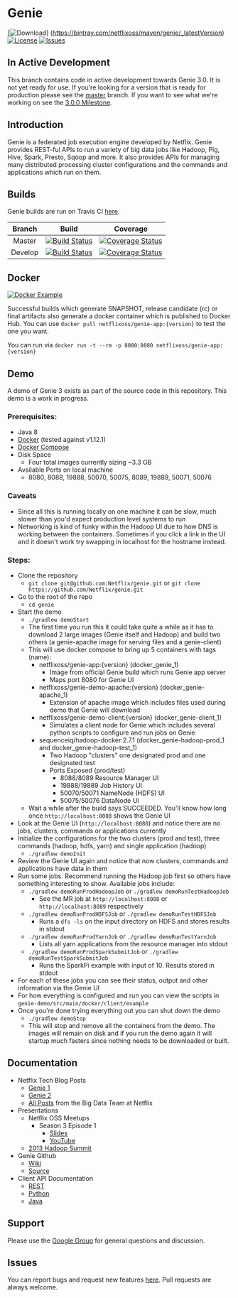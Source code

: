 # Genie

[![Download](https://api.bintray.com/packages/netflixoss/maven/genie/images/download.svg)]
(https://bintray.com/netflixoss/maven/genie/_latestVersion)
[![License](https://img.shields.io/github/license/Netflix/genie.svg)](http://www.apache.org/licenses/LICENSE-2.0)
[![Issues](https://img.shields.io/github/issues/Netflix/genie.svg)](https://github.com/Netflix/genie/issues)

## In Active Development

This branch contains code in active development towards Genie 3.0. It is not yet ready for use. If you're looking for
a version that is ready for production please see the [master](https://github.com/Netflix/genie/tree/master) branch.
If you want to see what we're working on see the [3.0.0 Milestone](https://github.com/Netflix/genie/milestones/3.0.0).

## Introduction

Genie is a federated job execution engine developed by Netflix. Genie provides REST-ful APIs to run a variety of big
data jobs like Hadoop, Pig, Hive, Spark, Presto, Sqoop and more. It also provides APIs for managing many distributed
processing cluster configurations and the commands and applications which run on them.

## Builds

Genie builds are run on Travis CI [here](https://travis-ci.org/Netflix/genie).

|  Branch |                                                     Build                                                     |                                                                         Coverage                                                                         |
|:-------:|:-------------------------------------------------------------------------------------------------------------:|:--------------------------------------------------------------------------------------------------------------------------------------------------------:|
|  Master | [![Build Status](https://travis-ci.org/Netflix/genie.svg?branch=master)](https://travis-ci.org/Netflix/genie) |  [![Coverage Status](https://coveralls.io/repos/github/Netflix/genie/badge.svg?branch=master)](https://coveralls.io/github/Netflix/genie?branch=master)  |
| Develop | [![Build Status](https://travis-ci.org/Netflix/genie.svg?branch=master)](https://travis-ci.org/Netflix/genie) | [![Coverage Status](https://coveralls.io/repos/github/Netflix/genie/badge.svg?branch=develop)](https://coveralls.io/github/Netflix/genie?branch=develop) |

## Docker

[![Docker Example](https://img.shields.io/docker/pulls/netflixoss/genie-app.svg)](https://hub.docker.com/r/netflixoss/genie-app/)

Successful builds which generate SNAPSHOT, release candidate (rc) or final artifacts also generate a docker container 
which is published to Docker Hub. You can use `docker pull netflixoss/genie-app:{version}` to test the one you want.
 
You can run via `docker run -t --rm -p 8080:8080 netflixoss/genie-app:{version}`

## Demo

A demo of Genie 3 exists as part of the source code in this repository. This demo is a work in progress.

### Prerequisites:

* Java 8
* [Docker](https://docs.docker.com/engine/installation/) (tested against v1.12.1)
* [Docker Compose](https://docs.docker.com/compose/install/)
* Disk Space
    * Four total images currently sizing ~3.3 GB
* Available Ports on local machine
    * 8080, 8088, 19888, 50070, 50075, 8089, 19889, 50071, 50076
    
### Caveats

* Since all this is running locally on one machine it can be slow, much slower than you'd expect production level
systems to run
* Networking is kind of funky within the Hadoop UI due to how DNS is working between the containers. Sometimes if you 
click a link in the UI and it doesn't work try swapping in localhost for the hostname instead.

### Steps:
* Clone the repository
    * `git clone git@github.com:Netflix/genie.git` or `git clone https://github.com/Netflix/genie.git`
* Go to the root of the repo
    * `cd genie`
* Start the demo
    * `./gradlew demoStart`
    * The first time you run this it could take quite a while as it has to download 2 large images (Genie itself 
    and Hadoop) and build two others (a genie-apache image for serving files and a genie-client)
    * This will use docker compose to bring up 5 containers with tags (name):
        * netflixoss/genie-app:{version} (docker_genie_1)
            * Image from official Genie build which runs Genie app server
            * Maps port 8080 for Genie UI
        * netflixoss/genie-demo-apache:{version} (docker_genie-apache_1)
            * Extension of apache image which includes files used during demo that Genie will download
        * netflixoss/genie-demo-client:{version} (docker_genie-client_1)
            * Simulates a client node for Genie which includes several python scripts to configure and run jobs on Genie
        * sequenceiq/hadoop-docker:2.7.1 (docker_genie-hadoop-prod_1 and docker_genie-hadoop-test_1)
            * Two Hadoop "clusters" one designated prod and one designated test
            * Ports Exposed (prod/test)
                * 8088/8089 Resource Manager UI
                * 19888/19889 Job History UI
                * 50070/50071 NameNode (HDFS) UI
                * 50075/50076 DataNode UI
    * Wait a while after the build says SUCCEEDED. You'll know how long once `http://localhost:8080` shows the Genie UI
* Look at the Genie UI (`http://localhost:8080`) and notice there are no jobs, clusters, commands or applications 
currently
* Initialize the configurations for the two clusters (prod and test), three commands (hadoop, hdfs, yarn) and single
application (hadoop)
    * `./gradlew demoInit`
* Review the Genie UI again and notice that now clusters, commands and applications have data in them
* Run some jobs. Recommend running the Hadoop job first so others have something interesting to show. 
Available jobs include:
    * `./gradlew demoRunProdHadoopJob` or `./gradlew demoRunTestHadoopJob`
        * See the MR job at `http://localhost:8088` or `http://localhost:8089` respectively
    * `./gradlew demoRunProdHDFSJob` or `./gradlew demoRunTestHDFSJob`
        * Runs a `dfs -ls` on the input directory on HDFS and stores results in stdout
    * `./gradlew demoRunProdYarnJob` or `./gradlew demoRunTestYarnJob`
        * Lists all yarn applications from the resource manager into stdout
    * `./gradlew demoRunProdSparkSubmitJob` or `./gradlew demoRunTestSparkSubmitJob`
        * Runs the SparkPi example with input of 10. Results stored in stdout
* For each of these jobs you can see their status, output and other information via the Genie UI
* For how everything is configured and run you can view the scripts in `genie-demo/src/main/docker/client/example`
* Once you're done trying everything out you can shut down the demo
    * `./gradlew demoStop`
    * This will stop and remove all the containers from the demo. The images will remain on disk and if you run
    the demo again it will startup much fasters since nothing needs to be downloaded or built.

## Documentation

* Netflix Tech Blog Posts
    * [Genie 1](http://techblog.netflix.com/2013/06/genie-is-out-of-bottle.html)
    * [Genie 2](http://techblog.netflix.com/2014/11/genie-20-second-wish-granted.html)
    * [All Posts](http://techblog.netflix.com/search/label/big%20data) from the Big Data Team at Netflix
* Presentations
    * Netflix OSS Meetups
        * Season 3 Episode 1
            * [Slides](http://www.slideshare.net/RuslanMeshenberg/netflixoss-meetup-season-3-episode-1/24)
            * [YouTube](http://youtu.be/hi7BDAtjfKY?t=15m53s)
    * [2013 Hadoop Summit](http://www.slideshare.net/krishflix/genie-hadoop-platform-as-a-service-at-netflix)
* Genie Github
    * [Wiki](https://github.com/Netflix/genie/wiki)
    * [Source](https://github.com/Netflix/genie/tree/master)
* Client API Documentation
    * [REST](http://netflix.github.io/genie/docs/api/)
    * [Python](https://pypi.python.org/pypi/nflx-genie-client)
    * [Java](http://netflix.github.io/genie/docs/javadoc/client/index.html)

## Support

Please use the [Google Group](https://groups.google.com/d/forum/genieoss) for general questions and discussion.

## Issues

You can report bugs and request new features [here](https://github.com/Netflix/genie/issues). Pull requests are always 
welcome.



